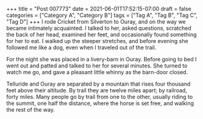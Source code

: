 +++
title = "Post 007773"
date = 2021-06-01T17:52:15-07:00
draft = false
categories = ["Category A", "Category B"]
tags = ["Tag A", "Tag B", "Tag C", "Tag D"]
+++
I rode Cricket from Silverton to Ouray, and on the way we became intimately acquainted. I talked to her, asked questions, scratched the back of her head, examined her feet, and occasionally found something for her to eat. I walked up the steeper stretches, and before evening she followed me like a dog, even when I traveled out of the trail.

For the night she was placed in a livery-barn in Ouray. Before going to bed I went out and patted and talked to her for several minutes. She turned to watch me go, and gave a pleasant little whinny as the barn-door closed.

Telluride and Ouray are separated by a mountain that rises four thousand feet above their altitude. By trail they are twelve miles apart; by railroad, forty miles. Many people go by trail from one to the other, usually riding to the summit, one half the distance, where the horse is set free, and walking the rest of the way.
